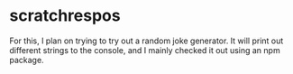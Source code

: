 # scratchrespos

For this, I plan on trying to try out a random joke generator. It will print out different strings to the console, and I mainly checked
it out using an npm package.

